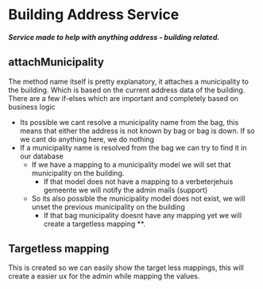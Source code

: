 # Building Address Service
##### Service made to help with anything address - building related.

## attachMunicipality
The method name itself is pretty explanatory, it attaches a municipality to the building. Which is based on the current address data of the building.
There are a few if-elses which are important and completely based on business logic

- Its possible we cant resolve a municipality name from the bag, this means that either the address is not known by bag or bag is down. If so we cant do anything here, we do nothing
- If a municipality name is resolved from the bag we can try to find it in our database
  - If we have a mapping to a municipality model we will set that municipality on the building.
    - If that model does not have a mapping to a verbeterjehuis gemeente we will notify the admin mails (support) 
  - So its also possible the municipality model does not exist, we will unset the previous municipality on the building
    - If that bag municipality doesnt have any mapping yet we will create a targetless mapping **.



## Targetless mapping
This is created so we can easily show the target less mappings, this will create a easier ux for the admin while mapping the values.